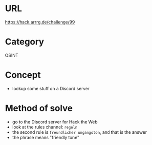 # URL
https://hack.arrrg.de/challenge/99
# Category
OSINT
# Concept
* lookup some stuff on a Discord server
# Method of solve
* go to the Discord server for Hack the Web
* look at the rules channel: `regeln`
* the second rule is `freundlicher umgangston`, and that is the answer
* the phrase means "friendly tone"
